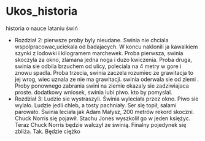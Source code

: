 # Ukos_historia
historia o nauce lataniu świń
* Rozdział 2:
pierwsze proby byly nieudane. Swinia nie chciala wspolpracowac,uciekala od badajacych. W koncu naklonili ja kawalkiem szynki z lodowki i kilogramem marchewek. Proba pierwsza, swinia skoczyla za okno, zlamana jedna noga i duzo kwiczenia. Proba druga, swinia sie odbila brzuchem od ulicy, poleciala na 4 metry w gore i znowu spadla. Proba trzecia, swinia zaczela rozumiec ze grawitacja to jej wrog, wiec uznala ze nie ma grawitacji. swinia oderwala sie od ziemi . Proby ponownego zabrania swini na ziemie okazaly sie zadziwiajaca proste. dodatkowy wniosek, swinia lubi piwo. kto by pomyslal.
* Rozdział 3: 
Ludzie sie wystraszyli. Świnia wyleciała przez okno. Piwo sie wylało. Ludzie jedli chleb, a tosty pachniały. Ser się topił, salami parowało.
Świnia leciała jak Adam Małysz, 200 metrów rekord skoczni. Chuck Norris się pojawił. Stachu Jones wyszkolił go w jeden księżyc. Teraz Chuck Norris będzie walczył ze świnią.
Finalny pojedynek się zbliża. Tak. Będzie ciężko


